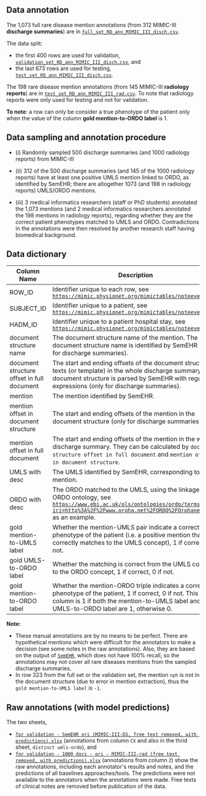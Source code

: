 ## Data annotation

The 1,073 full rare disease mention annotations (from 312 MIMIC-III **discharge summaries**) are in [`full_set_RD_ann_MIMIC_III_disch.csv`](https://github.com/acadTags/Rare-disease-identification/blob/main/data%20annotation/full_set_RD_ann_MIMIC_III_disch.csv).

The data split:
* the first 400 rows are used for validation, [`validation_set_RD_ann_MIMIC_III_disch.csv`](https://github.com/acadTags/Rare-disease-identification/blob/main/data%20annotation/validation_set_RD_ann_MIMIC_III_disch.csv), and
* the last 673 rows are used for testing, [`test_set_RD_ann_MIMIC_III_disch.csv`](https://github.com/acadTags/Rare-disease-identification/blob/main/data%20annotation/test_set_RD_ann_MIMIC_III_disch.csv).

The 198 rare disease mention annotations (from 145 MIMIC-III **radiology reports**) are in [`test_set_RD_ann_MIMIC_III_rad.csv`](https://github.com/acadTags/Rare-disease-identification/blob/main/data%20annotation/test_set_RD_ann_MIMIC_III_rad.csv). To note that radiology reports were only used for testing and not for validation.

**To note**: a row can only be consider a true phenotype of the patient only when the value of the column **gold mention-to-ORDO label** is 1.

## Data sampling and annotation procedure
* (i) Randomly sampled 500 discharge summaries (and 1000 radiology reports) from MIMIC-III

* (ii) 312 of the 500 discharge summaries (and 145 of the 1000 radiology reports) have at least one positive UMLS mention linked to ORDO, as identified by SemEHR; there are altogether 1073 (and 198 in radiology reports) UMLS/ORDO mentions.

* (iii) 3 medical informatics researchers (staff or PhD students) annotated the 1,073 mentions (and 2 medical informatics researchers annotated the 198 mentions in radiology reports), regarding whether they are the correct patient phenotypes matched to UMLS and ORDO. Contradictions in the annotations were then resolved by another research staff having biomedical background.

## Data dictionary

| Column   Name                                | Description                                                                                                                                                                                                   |
|----------------------------------------------|---------------------------------------------------------------------------------------------------------------------------------------------------------------------------------------------------------------|
| ROW_ID                                       | Identifier unique to each row, see [`https://mimic.physionet.org/mimictables/noteevents/`](https://mimic.physionet.org/mimictables/noteevents/)                                                                                                                                                     |
| SUBJECT_ID                                | Identifier unique to a patient, see [`https://mimic.physionet.org/mimictables/noteevents/`](https://mimic.physionet.org/mimictables/noteevents/)                                                                                                                                                                                                              |
| HADM_ID                                      | Identifier unique to a patient hospital stay, see [`https://mimic.physionet.org/mimictables/noteevents/`](https://mimic.physionet.org/mimictables/noteevents/)                                                                                                                                                                                                              |
| document structure name                    | The document structure name of the mention. The document structure name is identified by   SemEHR  (only for discharge summaries).                                                                                                          |
| document structure offset in full document | The start and ending offsets of the document structure texts (or template) in the whole discharge summary. The document structure is parsed by SemEHR with regular expressions  (only for discharge summaries).                            |
| mention                                      | The mention identified by SemEHR.                                                                                                                                                                          |
| mention offset in document structure       | The start and ending offsets of the mention in the document structure (only for discharge summaries).                                                                                                                                      |
| mention offset in full document            | The start and ending offsets of the mention in the whole discharge summary. They can be calculated by `document structure offset in full document` and `mention offset in document structure`.                                                                                     |
| UMLS with desc                               | The UMLS identified by SemEHR, corresponding to the mention.                                                                                                                                                |
| ORDO with desc                               | The ORDO matched to the UMLS, using the linkage in the ORDO ontology, see [`https://www.ebi.ac.uk/ols/ontologies/ordo/terms?iri=http%3A%2F%2Fwww.orpha.net%2FORDO%2FOrphanet_3325`](https://www.ebi.ac.uk/ols/ontologies/ordo/terms?iri=http%3A%2F%2Fwww.orpha.net%2FORDO%2FOrphanet_3325) as an example.          |
| gold mention-to-UMLS label                 | Whether the mention-UMLS pair indicate a correct phenotype of the patient (i.e. a positive mention that correctly matches to the UMLS concept), 1 if correct, 0 if not.                                 |
| gold UMLS-to-ORDO label                    | Whether the matching is correct from the UMLS concept to the ORDO concept, 1 if correct, 0 if not.                                                                                                          |
| gold mention-to-ORDO label                 | Whether the mention-ORDO triple indicates a correct phenotype of the patient, 1 if correct, 0 if not. This column is 1 if both the mention-to-UMLS label and the UMLS-to-ORDO label are 1, otherwise 0. |

**Note:**
* These manual annotations are by no means to be perfect. There are hypothetical mentions which were difficult for the annotators to make a decision (see some notes in the raw annotations). Also, they are based on the output of [`SemEHR`](https://github.com/CogStack/CogStack-SemEHR), which does not have 100% recall, so the annotations may not cover all rare diseases mentions from the sampled discharge summaries.
* In row 323 from the full set or the validation set, the mention `nph` is not in the document structure (due to error in mention extraction), thus the `gold mention-to-UMLS label` is `-1`.

## Raw annotations (with model predictions)
The two sheets, 
* [`for validation - SemEHR ori (MIMIC-III-DS, free text removed, with predictions).xlsx`](https://github.com/acadTags/Rare-disease-identification/blob/main/data%20annotation/raw%20annotations%20(with%20model%20predictions)/for%20validation%20-%20SemEHR%20ori%20(MIMIC-III-DS%2C%20free%20text%20removed%2C%20with%20predictions).xlsx) (annotations from column `CX` and also in the thrid sheet, `distinct umls-ordo`), and 
* [`for validation - 1000 docs - ori - MIMIC-III-rad (free text removed, with predictions).xlsx`](https://github.com/acadTags/Rare-disease-identification/blob/main/data%20annotation/raw%20annotations%20(with%20model%20predictions)/for%20validation%20-%201000%20docs%20-%20ori%20-%20MIMIC-III-rad%20(free%20text%20removed%2C%20with%20predictions).xlsx) (annotations from column `Z`) 
show the raw annotations, including each annotator's results and notes, and the predictions of all baselines approaches/tools. The predictions were not available to the annotators when the annotations were made. Free texts of clinical notes are removed before publication of the data.

